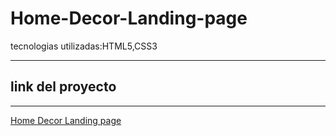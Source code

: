 # Home-Decor-Landing-page
tecnologias utilizadas:HTML5,CSS3

------

 ## link del proyecto

------

<a href="https://xbernardoalvez66.github.io/Home-Decor-Landing-page/Home-Decor-Landing-page/index.html">Home Decor Landing page</a>
